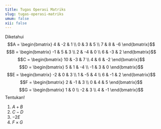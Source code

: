 ```yaml
---
title: Tugas Operasi Matriks
slug: tugas-operasi-matriks
umum: false
xii: false
---
```


Diketahui
$$A = \begin{bmatrix} 4 & -2 & 1 \\ 0 & 3 & 5 \\ 7 & 8 & -6 \end{bmatrix}$$
$$B = \begin{bmatrix} -1 & 5 & 3 \\ 2 & -4 & 0 \\ 6 & -3 & 2 \end{bmatrix}$$
$$C = \begin{bmatrix} 10 & -3 & 7 \\ 4 & 6 & -2 \end{bmatrix}$$
$$D = \begin{bmatrix} 5 & 1 & -4 \\ -1 & 3 & 0 \end{bmatrix}$$
$$E = \begin{bmatrix} -2 & 0 & 3 \\ 1 & -5 & 4 \\ 6 & -1 & 2 \end{bmatrix}$$
$$F = \begin{bmatrix} 2 & -1 & 3 \\ 0 & 4 & 5 \end{bmatrix}$$
$$G = \begin{bmatrix} 1 & 0 \\ -2 & 3 \\ 4 & -1 \end{bmatrix}$$
Tentukan!

1. $A+B$
2. $C-D$
3. $-2E$
4. $F \times G$
